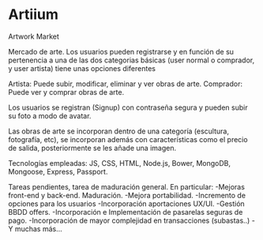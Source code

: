 # Artiium
Artwork Market

Mercado de arte. Los usuarios pueden registrarse y en función de su pertenencia
a una de las dos categorias básicas (user normal o comprador, y user artista) tiene
unas opciones diferentes

Artista: Puede subir, modificar, eliminar y ver obras de arte.
Comprador: Puede ver y comprar obras de arte.

Los usuarios se registran (Signup) con contraseña segura y pueden subir su foto a modo de
avatar.

Las obras de arte se incorporan dentro de una categoría (escultura, fotografía, etc),
se incorporan además con características como el precio de salida, posteriormente se les añade una imagen.

Tecnologías empleadas: JS, CSS, HTML, Node.js, Bower, MongoDB, Mongoose, Express, Passport.

Tareas pendientes, tarea de maduración general. En particular:
-Mejoras front-end y back-end. Maduración.
-Mejora portabilidad.
-Incremento de opciones para los usuarios
-Incorporación aportaciones UX/UI.
-Gestión BBDD offers.
-Incorporación e Implementación de pasarelas seguras de pago.
-Incorporación de mayor complejidad en transacciones (subastas..)
-Y muchas más...
